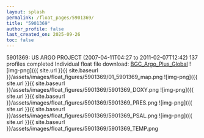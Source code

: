 ```yaml
---
layout: splash
permalink: /float_pages/5901369/
title: "5901369"
author_profile: false
last_created_on: 2025-09-26
toc: false
---
```

 
5901369: US ARGO PROJECT (2007-04-11T04:27 to 2011-02-07T12:42)
137 profiles completed
Individual float file download: [BGC_Argo_Plus_Global](https://ftp.soest.hawaii.edu/bgc_argo_plus/Individual_Floats/outliers_removed/5901369_Sprof_processed.nc)
![img-png]({{ site.url }}{{ site.baseurl }}/assets/images/float_figures/5901369/01_5901369_map.png
![img-png]({{ site.url }}{{ site.baseurl }}/assets/images/float_figures/5901369/5901369_DOXY.png
![img-png]({{ site.url }}{{ site.baseurl }}/assets/images/float_figures/5901369/5901369_PRES.png
![img-png]({{ site.url }}{{ site.baseurl }}/assets/images/float_figures/5901369/5901369_PSAL.png
![img-png]({{ site.url }}{{ site.baseurl }}/assets/images/float_figures/5901369/5901369_TEMP.png
